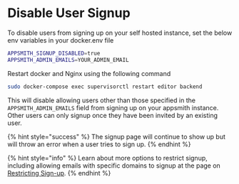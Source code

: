 # Disable User Signup

To disable users from signing up on your self hosted instance, set the below env variables in your docker.env file

```bash
APPSMITH_SIGNUP_DISABLED=true
APPSMITH_ADMIN_EMAILS=YOUR_ADMIN_EMAIL
```

Restart docker and Nginx using the following command

```bash
sudo docker-compose exec supervisorctl restart editor backend
```

This will disable allowing users other than those specified in the `APPSMITH_ADMIN_EMAILS` field from signing up on your appsmith instance. Other users can only signup once they have been invited by an existing user.

{% hint style="success" %}
The signup page will continue to show up but will throw an error when a user tries to sign up.
{% endhint %}

{% hint style="info" %}
Learn about more options to restrict signup, including allowing emails with specific domains to signup at the page on [Restricting Sign-up](../../how-to-guides/restricting-signup.md).
{% endhint %}

